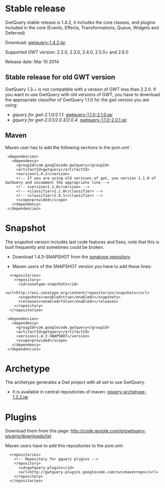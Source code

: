 # Stable release

GwtQuery stable release is 1.4.2, it includes the core classes, and plugins included in the core (Events, Effects, Transformations, Queue, Widgets and Deferred)

Download: [gwtquery-1.4.2.jar](http://repo1.maven.org/maven2/com/googlecode/gwtquery/gwtquery/1.4.2/gwtquery-1.4.2.jar)

Supported GWT version: 2.2.0, 2.3.0, 2.4.0, 2.5.0+ and 2.6.0

Release date: Mar 10 2014

## Stable release for old GWT version
GwtQuery 1.3.+ is not compatible with a version of GWT less than 2.2.0. If you want to use GwtQuery with old versions of GWT, you have to download the appropriate classifier of GwtQuery 1.1.0 for the gwt version you are using:
   * *gquery for gwt-2.1.0/2.1.1*. [gwtquery-1.1.0-2.1.0.jar](http://repo1.maven.org/maven2/com/googlecode/gwtquery/gwtquery/1.1.0/gwtquery-1.1.0-2.1.0.jar)
   * *gquery for gwt-2.0.1/2.0.3/2.0.4*. [gwtquery-1.1.0-2.0.1.jar](http://repo1.maven.org/maven2/com/googlecode/gwtquery/gwtquery/1.1.0/gwtquery-1.1.0-2.0.1.jar)

## Maven

Maven user has to add the following sections in the pom.xml :

```
 <dependencies>
   <dependency>
     <groupId>com.googlecode.gwtquery</groupId>
     <artifactId>gwtquery</artifactId>
     <version>1.4.2</version>
     <!-- If you are using old versions of gwt, use version 1.1.0 of GwtQuery and uncomment the appropriate line -->
     <!-- <version>1.1.0</version> -->
     <!-- <classifier>2.1.0</classifier> -->
     <!-- <classifier>2.0.1</classifier> -->
     <scope>provided</scope>
   </dependency>
 </dependencies>
```

# Snapshot

The snapshot version includes last code features and fixes, note that this is built frequently and sometimes could be broken.
 * Download 1.4.3-SNAPSHOT from the [sonatype repository](https://oss.sonatype.org/content/repositories/snapshots/com/googlecode/gwtquery/gwtquery/1.4.3-SNAPSHOT/)

 * Maven users of the SNAPSHOT version you have to add these lines:

```
  <repositories>
    <repository>
      <id>sonatype-snapshots</id>
      <url>http://oss.sonatype.org/content/repositories/snapshots</url>
      <snapshots><enabled>true</enabled></snapshots>
      <releases><enabled>false</enabled></releases>
    </repository>
  </repositories>

 <dependencies>
   <dependency>
     <groupId>com.googlecode.gwtquery</groupId>
     <artifactId>gwtquery</artifactId>
     <version>1.4.3-SNAPSHOT</version>
     <scope>provided</scope>
   </dependency>
 </dependencies>
```

# Archetype
 The archetype generates a Gwt project with all set to use GwtQuery.
 * It is available in central repositories of maven: [gquery-archetype-1.3.2.jar](http://repo1.maven.org/maven2/com/googlecode/gwtquery/gquery-archetype/1.3.2/gquery-archetype-1.3.2-sources.jar)

# Plugins

 Download them from this page:
 http://code.google.com/p/gwtquery-plugins/downloads/list

  Maven users have to add this repositories to the pom.xml:

```
  <repositories>
    <!-- Repository for gquery plugins -->
    <repository>
      <id>gwtquery-plugins</id>
      <url>http://gwtquery-plugins.googlecode.com/svn/mavenrepo</url>
    </repository>
  </repositories>
```
